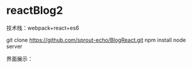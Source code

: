 # reactBlog2

技术栈：webpack+react+es6

git clone https://github.com/sprout-echo/BlogReact.git
npm install
node server


界面展示：
[](https://github.com/sprout-echo/BlogReact/src/img/2017-08-31_134014.png)
[](https://github.com/sprout-echo/BlogReact/src/img/2017-08-31_134032.png)
